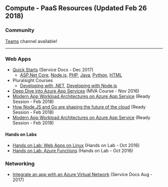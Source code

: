 ## Compute - PaaS Resources (Updated Feb 26 2018)

### Community
[Teams](https://teams.microsoft.com/l/channel/19%3a158ca1af5acd41cb91838862a305db9c%40thread.skype/Compute%2520-%2520PaaS?groupId=dff0a70d-6316-4124-ae5a-e9d06f63ec34&tenantId=72f988bf-86f1-41af-91ab-2d7cd011db47) channel available!

<!-- Add in any communities worth following: blogs, twitter, etc. -->
---
<!-- Here, add in any links to useful resources. The structure is not fixed, it can be grouped by scenario, by tech, or set up as a learning path -->

### Web Apps
- [Quick Starts](https://docs.microsoft.com/en-us/azure/app-service/) (Service Docs - Dec 2017)
  - [ASP.Net Core](https://docs.microsoft.com/en-us/azure/app-service/app-service-web-get-started-dotnet), 
   [Node.js](https://docs.microsoft.com/azure/app-service/app-service-web-get-started-nodejs), 
   [PHP](https://docs.microsoft.com/azure/app-service/app-service-web-get-started-php), 
   [Java](https://docs.microsoft.com/azure/app-service/app-service-web-get-started-java), 
   [Python](https://docs.microsoft.com/azure/app-service/app-service-web-get-started-python), 
   [HTML](https://docs.microsoft.com/azure/app-service/app-service-web-get-started-html)
- Pluralsight Courses
    - [Developing with .NET](https://www.pluralsight.com/courses/developing-dotnet-microsoft-azure-getting-started?twoid=d6abac77-7dcc-4d33-9e03-f85e78989f02), [Developing with Node.js](https://www.pluralsight.com/courses/developing-nodejs-microsoft-azure-getting-started?twoid=d6abac77-7dcc-4d33-9e03-f85e78989f02)
- [Deep Dive into Azure App Services](https://mva.microsoft.com/en-US/training-courses/deep-dive-into-azure-app-service-a-platform-to-build-modern-applications-16828?l=YNraRQR4C_604668937) (MVA Course - Nov 2016)
- [Modern App Workload Architectures on Azure App Service](https://content.microsoftready.com/FY18Q3/session/API-AZD314) (Ready Session - Feb 2018)
- [How Node.JS and Go are shaping the future of the cloud](https://content.microsoftready.com/FY18Q3/session/API-AZD312) (Ready Session - Feb 2018)
- [Modern App Workload Architectures on Azure App Service](https://content.microsoftready.com/FY18Q3/session/API-AZD314) (Ready Session - Feb 2018)

#### Hands on Labs
- [Hands on Lab: Web Apps on Linux](https://github.com/DxNext/2016-Oct-L2/tree/master/AppService/Labs/WebAppsOnLinux) (Hands on Lab - Oct 2016)
- [Hands on Lab: Azure Functions](https://github.com/DxNext/2016-Oct-L2/tree/master/AppService/Labs/Functions) (Hands on Lab - Oct 2016)

### Networking
- [Integrate an app with an Azure Virtual Network](https://docs.microsoft.com/en-us/azure/app-service/web-sites-integrate-with-vnet) (Service Docs Aug - 2017)
